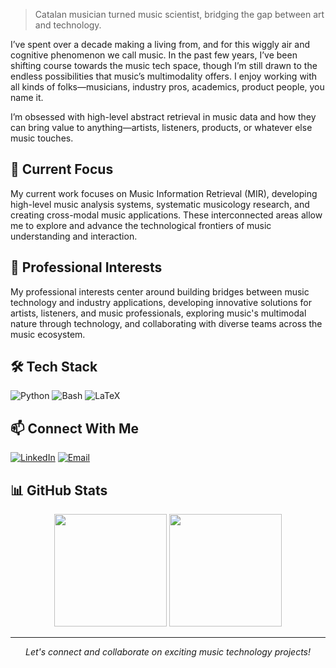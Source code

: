 > Catalan musician turned music scientist, bridging the gap between art and technology.

I’ve spent over a decade making a living from, and for this wiggly air and cognitive phenomenon we call music. In the past few years, I’ve been shifting course towards the music tech space, though I’m still drawn to the endless possibilities that music’s multimodality offers. I enjoy working with all kinds of folks—musicians, industry pros, academics, product people, you name it.

I’m obsessed with high-level abstract retrieval in music data and how they can bring value to anything—artists, listeners, products, or whatever else music touches.

## 🎯 Current Focus

My current work focuses on Music Information Retrieval (MIR), developing high-level music analysis systems, systematic musicology research, and creating cross-modal music applications. These interconnected areas allow me to explore and advance the technological frontiers of music understanding and interaction.

## 💼 Professional Interests

My professional interests center around building bridges between music technology and industry applications, developing innovative solutions for artists, listeners, and music professionals, exploring music's multimodal nature through technology, and collaborating with diverse teams across the music ecosystem.

## 🛠️ Tech Stack

![Python](https://img.shields.io/badge/-Python-3776AB?style=flat&logo=Python&logoColor=white)
![Bash](https://img.shields.io/badge/-Bash-4EAA25?style=flat&logo=GNU-Bash&logoColor=white)
![LaTeX](https://img.shields.io/badge/-LaTeX-008080?style=flat&logo=LaTeX&logoColor=white)
<!-- Add more relevant tech badges -->

## 📫 Connect With Me

[![LinkedIn](https://img.shields.io/badge/-LinkedIn-0077B5?style=flat&logo=LinkedIn&logoColor=white)](your-linkedin-url)
[![Email](https://img.shields.io/badge/-Email-D14836?style=flat&logo=Gmail&logoColor=white)](mailto:oriolcolomefont@gmail.com)
<!-- Add other relevant social links -->

## 📊 GitHub Stats

<div align="center">
  <img height="180em" src="https://github-readme-stats.vercel.app/api?username=oriolcolomefont&show_icons=true&theme=dark&include_all_commits=true&count_private=true"/>
  <img height="180em" src="https://github-readme-stats.vercel.app/api/top-langs/?username=oriolcolomefont&layout=compact&langs_count=7&theme=dark"/>
</div>

---

<p align="center">
  <i>Let's connect and collaborate on exciting music technology projects!</i>
</p>
